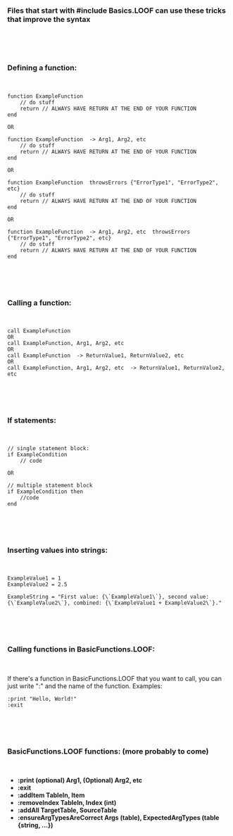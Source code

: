 ### Files that start with #include Basics.LOOF can use these tricks that improve the syntax

<br>
<br>
<br>

### Defining a function:

<br>

```
function ExampleFunction
	// do stuff
	return // ALWAYS HAVE RETURN AT THE END OF YOUR FUNCTION
end

OR

function ExampleFunction  -> Arg1, Arg2, etc
	// do stuff
	return // ALWAYS HAVE RETURN AT THE END OF YOUR FUNCTION
end

OR

function ExampleFunction  throwsErrors {"ErrorType1", "ErrorType2", etc}
	// do stuff
	return // ALWAYS HAVE RETURN AT THE END OF YOUR FUNCTION
end

OR

function ExampleFunction  -> Arg1, Arg2, etc  throwsErrors {"ErrorType1", "ErrorType2", etc}
	// do stuff
	return // ALWAYS HAVE RETURN AT THE END OF YOUR FUNCTION
end
```

<br>
<br>
<br>

### Calling a function:

<br>

```
call ExampleFunction
OR
call ExampleFunction, Arg1, Arg2, etc
OR
call ExampleFunction  -> ReturnValue1, ReturnValue2, etc
OR
call ExampleFunction, Arg1, Arg2, etc  -> ReturnValue1, ReturnValue2, etc
```

<br>
<br>
<br>

### If statements:

<br>

```
// single statement block:
if ExampleCondition
	// code

OR

// multiple statement block
if ExampleCondition then
	//code
end
```

<br>
<br>
<br>

### Inserting values into strings:

<br>

```
ExampleValue1 = 1
ExampleValue2 = 2.5

ExampleString = "First value: {\`ExampleValue1\`}, second value: {\`ExampleValue2\`}, combined: {\`ExampleValue1 + ExampleValue2\`}."
```

<br>
<br>
<br>

### Calling functions in BasicFunctions.LOOF:

<br>

If there's a function in BasicFunctions.LOOF that you want to call, you can just write ":" and the name of the function. Examples:

```
:print "Hello, World!"
:exit
```

<br>
<br>
<br>

### BasicFunctions.LOOF functions: (more probably to come)

<br>

- **:print (optional) Arg1, (Optional) Arg2, etc**
- **:exit**
- **:addItem TableIn, Item**
- **:removeIndex TableIn, Index (int)**
- **:addAll TargetTable, SourceTable**
- **:ensureArgTypesAreCorrect Args (table), ExpectedArgTypes (table {string, ...})**